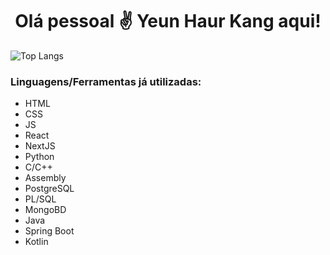 <h1 align="center">Olá pessoal ✌️ Yeun Haur Kang aqui!</h1>

![Top Langs](https://github-readme-stats.vercel.app/api/top-langs/?username=Haur07&layout=compact)

<h3 align="left">Linguagens/Ferramentas já utilizadas:</h3>
<ul>
  <li>HTML</li>
  <li>CSS</li>
  <li>JS</li>
  <li>React</li>
  <li>NextJS</li>
  <li>Python</li>
  <li>C/C++</li>
  <li>Assembly</li>
  <li>PostgreSQL</li>
  <li>PL/SQL</li>
  <li>MongoBD</li>
  <li>Java</li>
  <li>Spring Boot</li>
  <li>Kotlin</li>
</ul>
